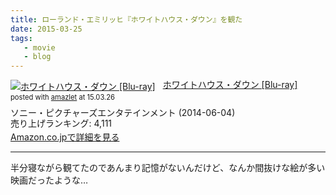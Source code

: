 ```yaml
---
title: ローランド・エミリッヒ『ホワイトハウス・ダウン』を観た
date: 2015-03-25
tags:
   - movie
   - blog
---
```

<div class="amazlet-box" style="margin-bottom:0px;"><div class="amazlet-image" style="float:left;margin:0px 12px 1px 0px;"><a href="http://www.amazon.co.jp/exec/obidos/ASIN/B00IYDLAJK/dotimpact-22/ref=nosim/" name="amazletlink" target="_blank"><img src="http://ecx.images-amazon.com/images/I/51ud975WJpL._SL160_.jpg" alt="ホワイトハウス・ダウン [Blu-ray]" style="border: none;" /></a></div><div class="amazlet-info" style="line-height:120%; margin-bottom: 10px"><div class="amazlet-name" style="margin-bottom:10px;line-height:120%"><a href="http://www.amazon.co.jp/exec/obidos/ASIN/B00IYDLAJK/dotimpact-22/ref=nosim/" name="amazletlink" target="_blank">ホワイトハウス・ダウン [Blu-ray]</a><div class="amazlet-powered-date" style="font-size:80%;margin-top:5px;line-height:120%">posted with <a href="http://www.amazlet.com/" title="amazlet" target="_blank">amazlet</a> at 15.03.26</div></div><div class="amazlet-detail">ソニー・ピクチャーズエンタテインメント (2014-06-04)<br />売り上げランキング: 4,111<br /></div><div class="amazlet-sub-info" style="float: left;"><div class="amazlet-link" style="margin-top: 5px"><a href="http://www.amazon.co.jp/exec/obidos/ASIN/B00IYDLAJK/dotimpact-22/ref=nosim/" name="amazletlink" target="_blank">Amazon.co.jpで詳細を見る</a></div></div></div><div class="amazlet-footer" style="clear: left"></div></div>

---- 

半分寝ながら観てたのであんまり記憶がないんだけど、なんか間抜けな絵が多い映画だったような…